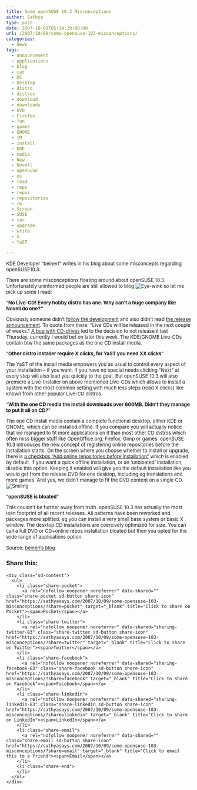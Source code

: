 ```yaml
---
title: Some openSUSE 10.3 Misconceptions
author: Sathya
type: post
date: 2007-10-09T05:14:29+00:00
url: /2007/10/09/some-opensuse-103-misconceptions/
categories:
  - News
tags:
  - announcement
  - applications
  - blog
  - cat
  - DE
  - Desktop
  - distro
  - distros
  - download
  - downloads
  - DVD
  - Firefox
  - fun
  - games
  - GNOME
  - IM
  - install
  - KDE
  - media
  - New
  - Novell
  - openSuSE
  - os
  - read
  - repo
  - repos
  - repositories
  - rm
  - Screen
  - SUSE
  - tar
  - upgrade
  - write
  - X
  - YaST

---
```

<font size="2"></p> 

<p class="content">
  KDE Developer &#8220;beineri&#8221; writes in his blog about some misconcepts regarding openSUSE10.3:
</p>

<p>
  There are some misconceptions floating around about openSUSE 10.3. Unfortunately uninformed people are still allowed to blog <img src="https://i1.wp.com/www.kdedevelopers.org/misc/smileys/wink.png?w=740" title="Eye-wink" alt="Eye-wink" data-recalc-dims="1" /> so let me pick up some I read:
</p>

<p>
  &#8220;<strong>No Live-CD! Every hobby distro has one. Why can&#8217;t a huge company like Novell do one?&#8221;</strong>
</p>

<p>
  Obviously someone didn&#8217;t <a href="http://news.opensuse.org/?p=386">follow the development</a> and also didn&#8217;t read <a href="http://news.opensuse.org/?p=400">the release announcement</a>. To quote from there: &#8220;Live CDs will be released in the next couple of weeks.&#8221; <a href="https://bugzilla.novell.com/show_bug.cgi?id=299663">A bug with CD-drives</a> led to the decision to not release it last Thursday, currently I would bet on later this week. The KDE/GNOME Live-CDs contain btw the same packages as the one CD install media.
</p>

<p>
  &#8220;<strong>Other distro installer require X clicks, for YaST you need XX clicks</strong>&#8221;
</p>

<p>
  The YaST of the install media empowers you as usual to control every aspect of your installation &#8211; if you want. If you have no special needs clicking &#8220;Next&#8221; at every step will also lead you quickly to the goal. But openSUSE 10.3 will also premiere a Live-Installer on above mentioned Live-CDs which allows to install a system with the most common setting with much less steps (read X clicks) like known from other popular Live-CD distros.
</p>

<p>
  &#8220;<strong>With the one CD media the install downloads over 600MB. Didn&#8217;t they manage to put it all on CD?</strong>&#8221;
</p>

<p>
  The one CD install media contain a complete functional desktop, either KDE or GNOME, which can be installed offline. If you compare you will actually notice that we managed to fit more applications on it than most other CD distros which often miss bigger stuff like OpenOffice.org, Firefox, Gimp or games. openSUSE 10.3 introduces the new concept of registering online repositories before the installation starts. On the screen where you choose whether to install or upgrade, there is <a href="http://news.opensuse.org/wp-content/uploads/2007/09/more-repos1.png">a checkbox &#8220;Add online repositories before installation&#8221;</a> which is enabled by default. If you want a quick offline installation, or an &#8216;unbloated&#8217; installation, disable this option. Keeping it enabled will give you the default installation like you would get from the release DVD for one desktop, including eg translations and more games. And yes, we didn&#8217;t manage to fit the DVD content on a single CD. <img src="https://i0.wp.com/www.kdedevelopers.org/misc/smileys/smile.png?w=740" title="Smiling" alt="Smiling" data-recalc-dims="1" />
</p>

<p>
  &#8220;<strong>openSUSE is bloated</strong>&#8221;
</p>

<p>
  This couldn&#8217;t be further away from truth. openSUSE 10.3 has actually the most lean footprint of all recent releases. All patterns have been reworked and packages more splitted, eg you can install a very small base system or basic X window. The desktop CD installations are coercively optimized for size. You can call a full DVD or CD+online repos installation bloated but then you opted for the wide range of applications option.
</p>

<p>
  Source: <a href="http://www.kdedevelopers.org/blog/457">beineri&#8217;s blog</a></font>
</p>

<div class="sharedaddy sd-sharing-enabled">
  <div class="robots-nocontent sd-block sd-social sd-social-icon-text sd-sharing">
    <h3 class="sd-title">
      Share this:
    </h3>
    
    <div class="sd-content">
      <ul>
        <li class="share-pocket">
          <a rel="nofollow noopener noreferrer" data-shared="" class="share-pocket sd-button share-icon" href="https://sathyasays.com/2007/10/09/some-opensuse-103-misconceptions/?share=pocket" target="_blank" title="Click to share on Pocket"><span>Pocket</span></a>
        </li>
        <li class="share-twitter">
          <a rel="nofollow noopener noreferrer" data-shared="sharing-twitter-83" class="share-twitter sd-button share-icon" href="https://sathyasays.com/2007/10/09/some-opensuse-103-misconceptions/?share=twitter" target="_blank" title="Click to share on Twitter"><span>Twitter</span></a>
        </li>
        <li class="share-facebook">
          <a rel="nofollow noopener noreferrer" data-shared="sharing-facebook-83" class="share-facebook sd-button share-icon" href="https://sathyasays.com/2007/10/09/some-opensuse-103-misconceptions/?share=facebook" target="_blank" title="Click to share on Facebook"><span>Facebook</span></a>
        </li>
        <li class="share-linkedin">
          <a rel="nofollow noopener noreferrer" data-shared="sharing-linkedin-83" class="share-linkedin sd-button share-icon" href="https://sathyasays.com/2007/10/09/some-opensuse-103-misconceptions/?share=linkedin" target="_blank" title="Click to share on LinkedIn"><span>LinkedIn</span></a>
        </li>
        <li class="share-email">
          <a rel="nofollow noopener noreferrer" data-shared="" class="share-email sd-button share-icon" href="https://sathyasays.com/2007/10/09/some-opensuse-103-misconceptions/?share=email" target="_blank" title="Click to email this to a friend"><span>Email</span></a>
        </li>
        <li class="share-end">
        </li>
      </ul>
    </div>
  </div>
</div>